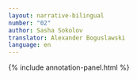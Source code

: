 ```yaml
---
layout: narrative-bilingual
number: "02"
author: Sasha Sokolov
translator: Alexander Boguslawski
language: en
---
```


{% include annotation-panel.html %}